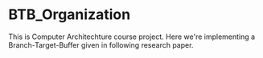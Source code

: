 # BTB_Organization
This is Computer Architechture course project.
Here we're implementing a Branch-Target-Buffer given in following research paper.
